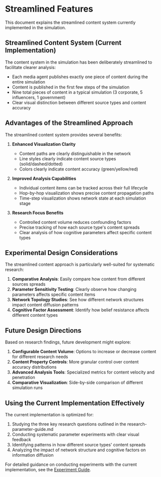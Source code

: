 # Streamlined Features

This document explains the streamlined content system currently implemented in the simulation.

## Streamlined Content System (Current Implementation)

The content system in the simulation has been deliberately streamlined to facilitate clearer analysis:

- Each media agent publishes exactly one piece of content during the entire simulation
- Content is published in the first few steps of the simulation
- Nine total pieces of content in a typical simulation (3 corporate, 5 influencers, 1 government)
- Clear visual distinction between different source types and content accuracy

## Advantages of the Streamlined Approach

The streamlined content system provides several benefits:

1. **Enhanced Visualization Clarity**
   - Content paths are clearly distinguishable in the network
   - Line styles clearly indicate content source types (solid/dashed/dotted)
   - Colors clearly indicate content accuracy (green/yellow/red)

2. **Improved Analysis Capabilities**
   - Individual content items can be tracked across their full lifecycle
   - Hop-by-hop visualization shows precise content propagation paths
   - Time-step visualization shows network state at each simulation stage

3. **Research Focus Benefits**
   - Controlled content volume reduces confounding factors
   - Precise tracking of how each source type's content spreads
   - Clear analysis of how cognitive parameters affect specific content types

## Experimental Design Considerations

The streamlined content approach is particularly well-suited for systematic research:

1. **Comparative Analysis**: Easily compare how content from different sources spreads
2. **Parameter Sensitivity Testing**: Clearly observe how changing parameters affects specific content items
3. **Network Topology Studies**: See how different network structures impact content diffusion patterns
4. **Cognitive Factor Assessment**: Identify how belief resistance affects different content types

## Future Design Directions

Based on research findings, future development might explore:

1. **Configurable Content Volume**: Options to increase or decrease content for different research needs
2. **Content Property Controls**: More granular control over content accuracy distributions
3. **Advanced Analysis Tools**: Specialized metrics for content velocity and penetration
4. **Comparative Visualization**: Side-by-side comparison of different simulation runs

## Using the Current Implementation Effectively

The current implementation is optimized for:

1. Studying the three key research questions outlined in the research-parameter-guide.md
2. Conducting systematic parameter experiments with clear visual feedback
3. Identifying patterns in how different source types' content spreads
4. Analyzing the impact of network structure and cognitive factors on information diffusion

For detailed guidance on conducting experiments with the current implementation, see the [Experiment Guide](guides/EXPERIMENT_GUIDE.md).